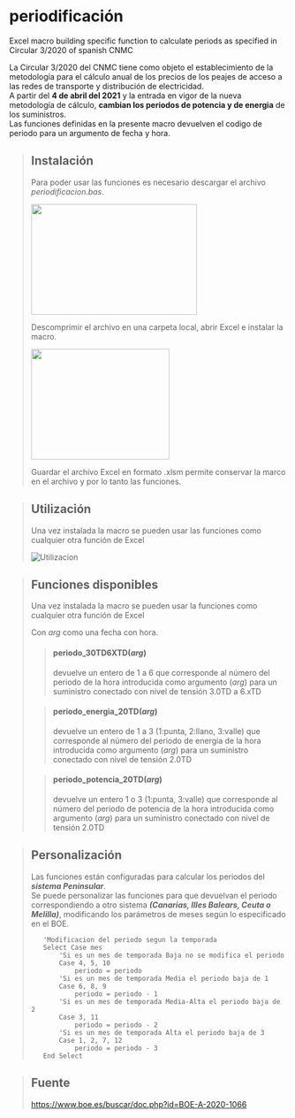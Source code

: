# periodificación
Excel macro building specific function to calculate periods as specified in Circular 3/2020 of spanish CNMC

La Circular 3/2020 del CNMC tiene como objeto el establecimiento de la metodología para el cálculo anual de los precios de los peajes de acceso a las redes de transporte y distribución de electricidad.<br>
A partir del **4 de abril del 2021** y la entrada en vigor de la nueva metodología de cálculo, **cambian los periodos de potencia y de energia** de los suministros.<br>
Las funciones definidas en la presente macro devuelven el codigo de periodo para un argumento de fecha y hora.






>## Instalación
> 
> Para poder usar las funciones es necesario descargar el archivo _periodificacion.bas_.
> 
> <img src="https://user-images.githubusercontent.com/73427462/109632464-5b531c80-7b47-11eb-8c18-30cb69c28308.png" data-canonical-src="https://user-images.githubusercontent.com/73427462/109632464-5b531c80-7b47-11eb-8c18-30cb69c28308.png" width="300" height="200" />
>
> Descomprimir el archivo en una carpeta local, abrir Excel e instalar la macro.
> 
><img src="https://user-images.githubusercontent.com/73427462/109394693-91668580-7928-11eb-9ed4-0d2fd13abaa2.gif" data-canonical-src="https://user-images.githubusercontent.com/73427462/109394693-91668580-7928-11eb-9ed4-0d2fd13abaa2.gif" width="250" height="200" />
>
> Guardar el archivo Excel en formato .xlsm permite conservar la marco en el archivo y por lo tanto las funciones.


>## Utilización
>Una vez instalada la macro se pueden usar las funciones como cualquier otra función de Excel
>
>![Utilizacion](https://user-images.githubusercontent.com/73427462/109396142-713ac480-7930-11eb-80f8-67f7fe98dba4.gif)
>

>## Funciones disponibles
>Una vez instalada la macro se pueden usar la funciones como cualquier otra función de Excel
>
>Con _arg_ como una fecha con hora.
>
>> #### periodo_30TD6XTD(_arg_)
>> devuelve un entero de 1 a 6 que corresponde al número del periodo de la hora introducida como argumento (_arg_) para un suministro conectado con nivel de tensión 3.0TD a 6.xTD
>
>> #### periodo_energia_20TD(_arg_)
>> devuelve un entero de 1 a 3 (1:punta, 2:llano, 3:valle) que corresponde al número del periodo de energia de la hora introducida como argumento (_arg_) para un suministro conectado con nivel de tensión 2.0TD
>
>> #### periodo_potencia_20TD(_arg_)
>> devuelve un entero 1 o 3 (1:punta, 3:valle) que corresponde al número del periodo de potencia de la hora introducida como argumento (_arg_) para un suministro conectado con nivel de tensión 2.0TD
>

>## Personalización
> Las funciones están configuradas para calcular los periodos del ***sistema Peninsular***.<br>
> Se puede personalizar las funciones para que devuelvan el periodo correspondiendo a otro sistema ***(Canarias, Illes Balears, Ceuta o Melilla)***, modificando los parámetros de meses según lo especificado en el BOE.
>``` 
>    'Modificacion del periodo segun la temporada
>    Select Case mes
>        'Si es un mes de temporada Baja no se modifica el periodo
>        Case 4, 5, 10
>            periodo = periodo
>        'Si es un mes de temporada Media el periodo baja de 1
>        Case 6, 8, 9
>            periodo = periodo - 1
>        'Si es un mes de temporada Media-Alta el periodo baja de 2
>        Case 3, 11
>            periodo = periodo - 2
>        'Si es un mes de temporada Alta el periodo baja de 3
>        Case 1, 2, 7, 12
>            periodo = periodo - 3
>    End Select
>```
>


>## Fuente
> https://www.boe.es/buscar/doc.php?id=BOE-A-2020-1066
